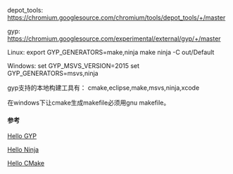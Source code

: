 depot_tools:
https://chromium.googlesource.com/chromium/tools/depot_tools/+/master

gyp:
https://chromium.googlesource.com/experimental/external/gyp/+/master

Linux:
export GYP_GENERATORS=make,ninja
make
ninja -C out/Default

Windows:
set GYP_MSVS_VERSION=2015
set GYP_GENERATORS=msvs,ninja

gyp支持的本地构建工具有：
cmake,eclipse,make,msvs,ninja,xcode

在windows下让cmake生成makefile必须用gnu makefile。

#### 参考

[Hello GYP](http://erikge.com/articles/HelloGyp/)

[Hello Ninja](http://erikge.com/articles/HelloNinja/)

[Hello CMake](http://erikge.com/articles/HelloCMake/)
